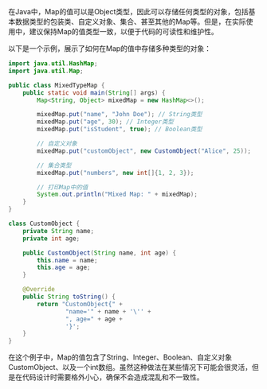 在Java中，Map的值可以是Object类型，因此可以存储任何类型的对象，包括基本数据类型的包装类、自定义对象、集合、甚至其他的Map等。但是，在实际使用中，建议保持Map的值类型一致，以便于代码的可读性和维护性。

以下是一个示例，展示了如何在Map的值中存储多种类型的对象：

```java
import java.util.HashMap;
import java.util.Map;

public class MixedTypeMap {
    public static void main(String[] args) {
        Map<String, Object> mixedMap = new HashMap<>();

        mixedMap.put("name", "John Doe"); // String类型
        mixedMap.put("age", 30); // Integer类型
        mixedMap.put("isStudent", true); // Boolean类型

        // 自定义对象
        mixedMap.put("customObject", new CustomObject("Alice", 25));

        // 集合类型
        mixedMap.put("numbers", new int[]{1, 2, 3});

        // 打印Map中的值
        System.out.println("Mixed Map: " + mixedMap);
    }
}

class CustomObject {
    private String name;
    private int age;

    public CustomObject(String name, int age) {
        this.name = name;
        this.age = age;
    }

    @Override
    public String toString() {
        return "CustomObject{" +
                "name='" + name + '\'' +
                ", age=" + age +
                '}';
    }
}

```

在这个例子中，Map的值包含了String、Integer、Boolean、自定义对象CustomObject、以及一个int数组。虽然这种做法在某些情况下可能会很灵活，但是在代码设计时需要格外小心，确保不会造成混乱和不一致性。